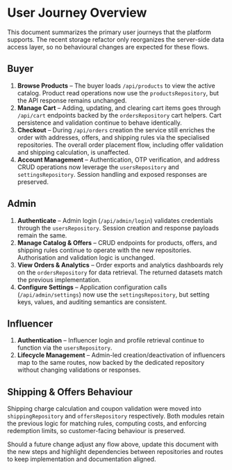 # User Journey Overview

This document summarizes the primary user journeys that the platform supports. The recent storage refactor
only reorganizes the server-side data access layer, so no behavioural changes are expected for these flows.

## Buyer
1. **Browse Products** – The buyer loads `/api/products` to view the active catalog. Product read operations
   now use the `productsRepository`, but the API response remains unchanged.
2. **Manage Cart** – Adding, updating, and clearing cart items goes through `/api/cart` endpoints backed by the
   `ordersRepository` cart helpers. Cart persistence and validation continue to behave identically.
3. **Checkout** – During `/api/orders` creation the service still enriches the order with addresses, offers,
   and shipping rules via the specialised repositories. The overall order placement flow, including offer
   validation and shipping calculation, is unaffected.
4. **Account Management** – Authentication, OTP verification, and address CRUD operations now leverage the
   `usersRepository` and `settingsRepository`. Session handling and exposed responses are preserved.

## Admin
1. **Authenticate** – Admin login (`/api/admin/login`) validates credentials through the `usersRepository`.
   Session creation and response payloads remain the same.
2. **Manage Catalog & Offers** – CRUD endpoints for products, offers, and shipping rules continue to operate
   with the new repositories. Authorisation and validation logic is unchanged.
3. **View Orders & Analytics** – Order exports and analytics dashboards rely on the `ordersRepository` for
   data retrieval. The returned datasets match the previous implementation.
4. **Configure Settings** – Application configuration calls (`/api/admin/settings`) now use the
   `settingsRepository`, but setting keys, values, and auditing semantics are consistent.

## Influencer
1. **Authentication** – Influencer login and profile retrieval continue to function via the `usersRepository`.
2. **Lifecycle Management** – Admin-led creation/deactivation of influencers map to the same routes, now backed
   by the dedicated repository without changing validations or responses.

## Shipping & Offers Behaviour
Shipping charge calculation and coupon validation were moved into `shippingRepository` and `offersRepository`
respectively. Both modules retain the previous logic for matching rules, computing costs, and enforcing
redemption limits, so customer-facing behaviour is preserved.

Should a future change adjust any flow above, update this document with the new steps and highlight
dependencies between repositories and routes to keep implementation and documentation aligned.
